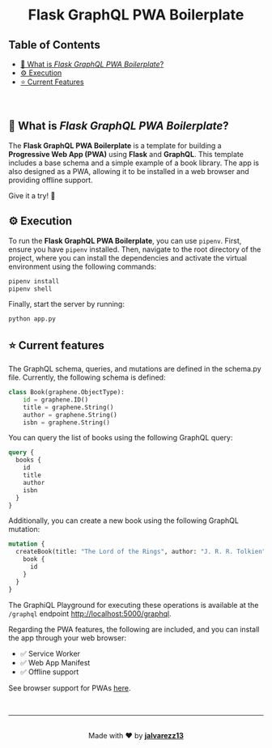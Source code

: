<h1 align="center">Flask GraphQL PWA Boilerplate</h1>

## Table of Contents

- [📢 What is _Flask GraphQL PWA Boilerplate_?](#-what-is-flask-graphql-pwa-boilerplate)
- [⚙️ Execution](#%EF%B8%8F-execution)
- [⭐ Current Features](#-current-features)

</br>

## 📢 What is _Flask GraphQL PWA Boilerplate_?

The **Flask GraphQL PWA Boilerplate** is a template for building a **Progressive Web App (PWA)** using **Flask** and **GraphQL**. This template includes a base schema and a simple example of a book library. The app is also designed as a PWA, allowing it to be installed in a web browser and providing offline support.

Give it a try! 🚀

## ⚙️ Execution

To run the **Flask GraphQL PWA Boilerplate**, you can use `pipenv`. First, ensure you have `pipenv` installed. Then, navigate to the root directory of the project, where you can install the dependencies and activate the virtual environment using the following commands:

```bash
pipenv install
pipenv shell
```

Finally, start the server by running:

```bash
python app.py
```

## ⭐ Current features

The GraphQL schema, queries, and mutations are defined in the schema.py file. Currently, the following schema is defined:

```python
class Book(graphene.ObjectType):
    id = graphene.ID()
    title = graphene.String()
    author = graphene.String()
    isbn = graphene.String()
```

You can query the list of books using the following GraphQL query:

```graphql
query {
  books {
    id
    title
    author
    isbn
  }
}
```

Additionally, you can create a new book using the following GraphQL mutation:

```graphql
mutation {
  createBook(title: "The Lord of the Rings", author: "J. R. R. Tolkien", isbn: "978-0544003415") {
    book {
      id
    }
  }
}
```

The GraphiQL Playground for executing these operations is available at the `/graphql` endpoint [http://localhost:5000/graphql](http://localhost:5000/graphql).

Regarding the PWA features, the following are included, and you can install the app through your web browser:

- ✅ Service Worker
- ✅ Web App Manifest
- ✅ Offline support

See browser support for PWAs [here](https://caniuse.com/serviceworkers).

</br>
<hr>
</br>

<div align="center">
    <span>Made with ❤️ by <b><a href="https://www.linkedin.com/in/jalvarezz13/">jalvarezz13</a></b></span>
</div>
